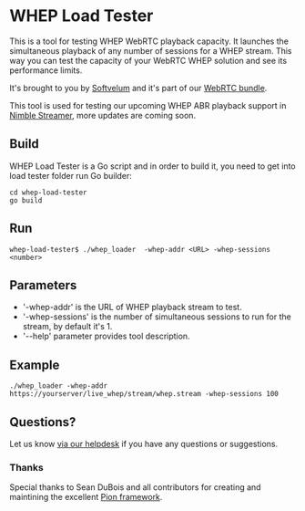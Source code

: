 # WHEP Load Tester

This is a tool for testing WHEP WebRTC playback capacity. It launches the simultaneous playback of any number of sessions for a WHEP stream. This way you can test the capacity of your WebRTC WHEP solution and see its performance limits.

It's brought to you by [Softvelum](https://softvelum.com/) and it's part of our [WebRTC bundle](https://softvelum.com/webrtc/).

This tool is used for testing our upcoming WHEP ABR playback support in [Nimble Streamer](https://softvelum.com/nimble/webrtc/), more updates are coming soon.

## Build
WHEP Load Tester is a Go script and in order to build it, you need to get into load tester folder run Go builder:
```
cd whep-load-tester
go build
```

## Run
```
whep-load-tester$ ./whep_loader  -whep-addr <URL> -whep-sessions <number>
```

## Parameters

* '-whep-addr' is the URL of WHEP playback stream to test.
* '-whep-sessions' is the number of simultaneous sessions to run for the stream, by default it's 1.
* '--help' parameter provides tool description.

## Example
```
./whep_loader -whep-addr https://yourserver/live_whep/stream/whep.stream -whep-sessions 100
```


## Questions?

Let us know [via our helpdesk](https://wmspanel.com/help) if you have any questions or suggestions.

### Thanks

Special thanks to Sean DuBois and all contributors for creating and maintining the excellent [Pion framework](https://github.com/pion/webrtc).
